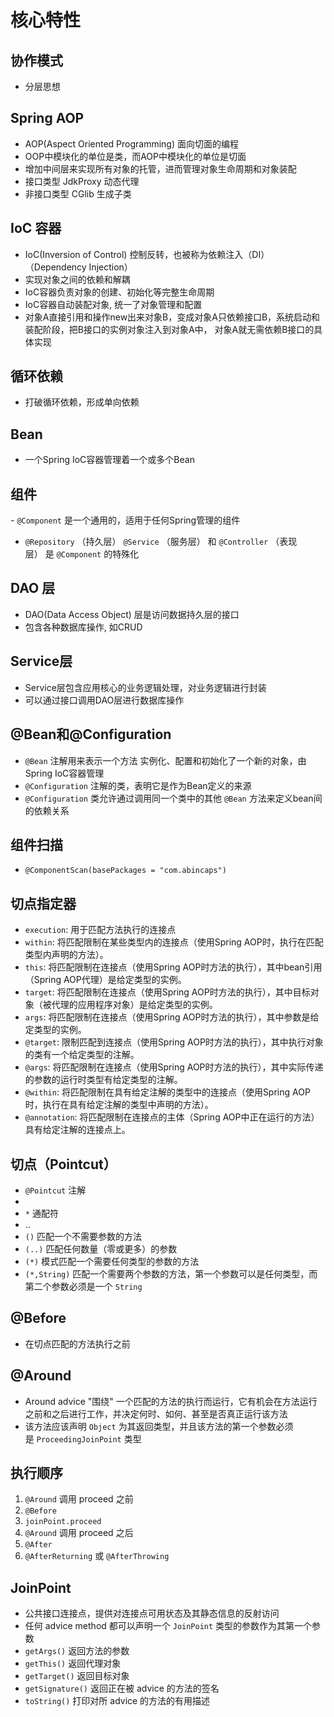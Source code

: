 # 核心特性

## 协作模式

- 分层思想

## Spring AOP

- AOP(Aspect Oriented Programming) 面向切面的编程 
- OOP中模块化的单位是类，而AOP中模块化的单位是切面
- 增加中间层来实现所有对象的托管，进而管理对象生命周期和对象装配
- 接口类型 JdkProxy 动态代理
- 非接口类型 CGlib 生成子类

## IoC 容器 

- IoC(Inversion of Control) 控制反转，也被称为依赖注入（DI）（Dependency Injection）
- 实现对象之间的依赖和解耦
- IoC容器负责对象的创建、初始化等完整生命周期
- IoC容器自动装配对象, 统一了对象管理和配置
- 对象A直接引用和操作new出来对象B，变成对象A只依赖接口B，系统启动和装配阶段，把B接口的实例对象注入到对象A中， 对象A就无需依赖B接口的具体实现

## 循环依赖

- 打破循环依赖，形成单向依赖


## Bean

- 一个Spring IoC容器管理着一个或多个Bean

## 组件

- `@Component` 是一个通用的，适用于任何Spring管理的组件
- `@Repository` （持久层） `@Service` （服务层） 和 `@Controller` （表现层） 是 `@Component` 的特殊化

## DAO 层

- DAO(Data Access Object) 层是访问数据持久层的接口
- 包含各种数据库操作, 如CRUD

## Service层

- Service层包含应用核心的业务逻辑处理，对业务逻辑进行封装
- 可以通过接口调用DAO层进行数据库操作

## @Bean和@Configuration

- `@Bean` 注解用来表示一个方法 实例化、配置和初始化了一个新的对象，由Spring IoC容器管理
- `@Configuration` 注解的类，表明它是作为Bean定义的来源
- `@Configuration` 类允许通过调用同一个类中的其他 `@Bean` 方法来定义bean间的依赖关系

## 组件扫描

- `@ComponentScan(basePackages = "com.abincaps")` 

## 切点指定器

- `execution`: 用于匹配方法执行的连接点
- `within`: 将匹配限制在某些类型内的连接点（使用Spring AOP时，执行在匹配类型内声明的方法）。
- `this`: 将匹配限制在连接点（使用Spring AOP时方法的执行），其中bean引用（Spring AOP代理）是给定类型的实例。 
- `target`: 将匹配限制在连接点（使用Spring AOP时方法的执行），其中目标对象（被代理的应用程序对象）是给定类型的实例。
- `args`: 将匹配限制在连接点（使用Spring AOP时方法的执行），其中参数是给定类型的实例。 
- `@target`: 限制匹配到连接点（使用Spring AOP时方法的执行），其中执行对象的类有一个给定类型的注解。  
- `@args`: 将匹配限制在连接点（使用Spring AOP时方法的执行），其中实际传递的参数的运行时类型有给定类型的注解。
- `@within`: 将匹配限制在具有给定注解的类型中的连接点（使用Spring AOP时，执行在具有给定注解的类型中声明的方法）。
- `@annotation`: 将匹配限制在连接点的主体（Spring AOP中正在运行的方法）具有给定注解的连接点上。

## 切点（Pointcut）

- `@Pointcut` 注解
- 
- `*` 通配符
- ..
- `()` 匹配一个不需要参数的方法
- `(..)` 匹配任何数量（零或更多）的参数
- `(*)` 模式匹配一个需要任何类型的参数的方法
- `(*,String)` 匹配一个需要两个参数的方法，第一个参数可以是任何类型，而第二个参数必须是一个 `String`

## @Before

- 在切点匹配的方法执行之前

## @Around

- Around advice "围绕" 一个匹配的方法的执行而运行，它有机会在方法运行之前和之后进行工作，并决定何时、如何、甚至是否真正运行该方法
- 该方法应该声明 `Object` 为其返回类型，并且该方法的第一个参数必须是 `ProceedingJoinPoint` 类型

## 执行顺序

1. `@Around` 调用 proceed 之前
2. `@Before`
3. `joinPoint.proceed`
4. `@Around` 调用 proceed 之后
5. `@After`
6. `@AfterReturning` 或 `@AfterThrowing`

## JoinPoint

- 公共接口连接点，提供对连接点可用状态及其静态信息的反射访问
- 任何 advice method 都可以声明一个 `JoinPoint` 类型的参数作为其第一个参数
- `getArgs()` 返回方法的参数
- `getThis()` 返回代理对象
- `getTarget()` 返回目标对象
- `getSignature()` 返回正在被 advice 的方法的签名
- `toString()` 打印对所 advice 的方法的有用描述


